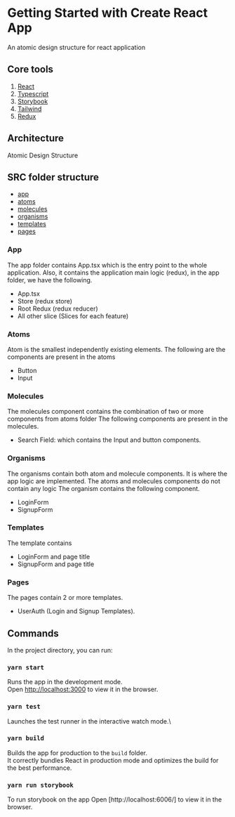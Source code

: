 # Getting Started with Create React App

An atomic design structure for react application

## Core tools

1. [React](https://reactjs.org/)
2. [Typescript](https://www.typescriptlang.org/)
3. [Storybook](https://storybook.js.org/)
4. [Tailwind](https://tailwindcss.com/)
5. [Redux](https://react-redux.js.org/)

## Architecture

Atomic Design Structure

## SRC folder structure

- [app](#app)
- [atoms](#atoms)
- [molecules](#molecules)
- [organisms](#organisms)
- [templates](#templates)
- [pages](#pages)

### App

The app folder contains App.tsx which is the entry point to the whole application. Also, it contains the application
main logic (redux), in the app folder, we have the following.

- App.tsx
- Store (redux store)
- Root Redux (redux reducer)
- All other slice (Slices for each feature)

### Atoms

Atom is the smallest independently existing elements. The following are the components are present in the atoms

- Button
- Input

### Molecules

The molecules component contains the combination of two or more components from atoms folder The following components
are present in the molecules.

- Search Field: which contains the Input and button components.

### Organisms

The organisms contain both atom and molecule components. It is where the app logic are implemented. The atoms and
molecules components do not contain any logic The organism contains the following component.

- LoginForm
- SignupForm

### Templates

The template contains

- LoginForm and page title
- SignupForm and page title

### Pages

The pages contain 2 or more templates.

- UserAuth (Login and Signup Templates).

## Commands

In the project directory, you can run:

### `yarn start`

Runs the app in the development mode.\
Open [http://localhost:3000](http://localhost:3000) to view it in the browser.

### `yarn test`

Launches the test runner in the interactive watch mode.\

### `yarn build`

Builds the app for production to the `build` folder.\
It correctly bundles React in production mode and optimizes the build for the best performance.

### `yarn run storybook`

To run storybook on the app Open [http://localhost:6006/] to view it in the browser.